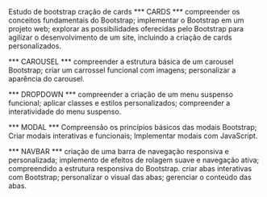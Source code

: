 Estudo de bootstrap
cração de cards
*** CARDS ***
compreender os conceitos fundamentais do Bootstrap;
implementar o Bootstrap em um projeto web;
explorar as possibilidades oferecidas pelo Bootstrap para agilizar o desenvolvimento de um site, incluindo a criação de cards personalizados.

*** CAROUSEL ***
compreender a estrutura básica de um carousel Bootstrap;
criar um carrossel funcional com imagens;
personalizar a aparência do carousel.

*** DROPDOWN ***
compreender a criação de um menu suspenso funcional;
aplicar classes e estilos personalizados;
compreender a interatividade do menu suspenso.

*** MODAL ***
Compreensão os princípios básicos das modais Bootstrap;
Criar modais interativas e funcionais;
Implementar modais com JavaScript.

*** NAVBAR ***
criação de  uma barra de navegação responsiva e personalizada;
implemento de efeitos de rolagem suave e navegação ativa;
compreendido a estrutura responsiva do Bootstrap.
criar abas interativas com Bootstrap;
personalizar o visual das abas;
gerenciar o conteúdo das abas.
